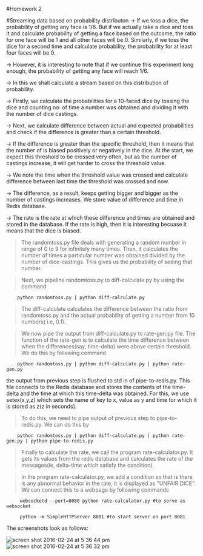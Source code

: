 #Homework 2

#Streaming data based on probability distributon
-> If we toss a dice, the probability of getting any face is 1/6. But if we actually take a dice and toss it and calculate probability of getting a face based on the outcome, the ratio for one face will be 1 and all other faces will be 0.
Similarly, if we toss the dice for a second time and calculate probability, the probability for at least four faces will be 0. 

-> However, it is interesting to note that if we continue this experiment long enough, the probability of getting any face will reach 1/6. 

-> In this we shall calculate a stream based on this distribution of probability.

-> Firstly, we calculate the probabilities for a 10-faced dice by tossing the dice and counting no: of time a number was obtained and dividing it with the number of dice castings.

-> Next, we calculate difference between actual and expected probabilities and check if the difference is greater than a certain threshold.

-> If the difference is greater than the specific threshold, then it means that the number of is biased positively or negatively in the dice. At the start, we expect this threshold to be crossed very often, but as the number of castings increase, it will get harder to cross the threshold value.

-> We note the time when the threshold value was crossed and calculate difference between last time the threshold was crossed and now. 

-> The difference, as a result, keeps getting bigger and bigger as the number of castings increases. We store value of difference and time in Redis database.

-> The rate is the rate at which these difference and times are obtained and stored in the database. If the rate is high, then it is interesting becuase it means that the dice is biased.

> The randomtoss.py file deals with generating a random number in range of 0 to 9 for infinitely many times. Then, it calculates the number of times a particular number was obtained divided by the number of dice-castings. This gives us the probability of seeing that number.

> Next, we pipeline randomtoss.py to diff-calculate.py by using the command 
		
		python randomtoss.py | python diff-calculate.py

> The diff-calculate calculates the difference between the ratio from randomtoss.py and the actual probability of getting a number from 10 numbers( i.e, 0.1).

> We now pipe the output from diff-calculate.py to rate-gen.py file. The function of the rate-gen is to calculate the time difference between when the differences(say, time-delta) were above  certain threshold. We do this by following command

		python randomtoss.py | python diff-calculate.py | python rate-gen.py
		
the output from previous step is flushed to std in of pipe-to-redis.py. This file connects to the Redis database and stores the contents of the time-delta and the time at which this time-delta was obtained. For this, we use setex(x,y,z) which sets the name of key to x, value as y and time for which it is stored as z(z in seconds).

> To do this, we need to pipe output of previous step to pipe-to-redis.py. We can do this by 

		python randomtoss.py | python diff-calculate.py | python rate-gen.py | python pipe-to-redis.py
		
> Finally to calculate the rate, we call the program rate-calculator.py. It gets its values from the redis database and calculates the rate of the messages(ie, delta-time which satisfy the condition). 

> In the program rate-calculator.py, we add a condition so that is there is any abnormal behavior in the rate, it is displayed as "UNFAIR DICE". We can connect this to a webpage by following commands
		 
		 websocketd --port=8080 python rate-calculator.py #to serve as websocket
		 
		 python -m SimpleHTTPServer 8081 #to start server on port 8081
		 
The screenshots look as follows:

![screen shot 2016-02-24 at 5 36 44 pm](https://cloud.githubusercontent.com/assets/16795243/13303583/3194c80e-db1e-11e5-80a0-c46ddd03c3df.png)
![screen shot 2016-02-24 at 5 36 32 pm](https://cloud.githubusercontent.com/assets/16795243/13303585/32a869f8-db1e-11e5-97ac-e8a65548aa9b.png)